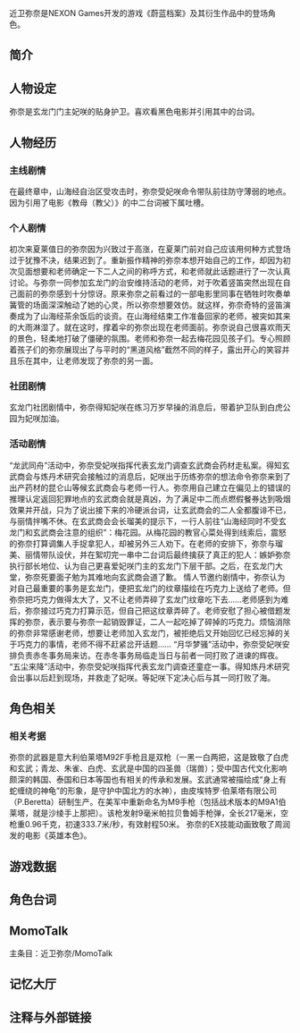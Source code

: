 近卫弥奈是NEXON Games开发的游戏《蔚蓝档案》及其衍生作品中的登场角色。

## 简介

## 人物设定
弥奈是玄龙门门主妃咲的贴身护卫。喜欢看黑色电影并引用其中的台词。

## 人物经历

### 主线剧情
在最终章中，山海经自治区受攻击时，弥奈受妃咲命令带队前往防守薄弱的地点。因为引用了电影《教母（教父）》的中二台词被下属吐槽。

### 个人剧情
初次来夏莱值日的弥奈因为兴致过于高涨，在夏莱门前对自己应该用何种方式登场过于犹豫不决，结果迟到了。重新振作精神的弥奈本想开始自己的工作，却因为初次见面想要和老师确定一下二人之间的称呼方式，和老师就此话题进行了一次认真讨论。与弥奈一同参加玄龙门的治安维持活动的老师，对于吹着竖笛突然出现在自己面前的弥奈感到十分惊讶。原来弥奈之前看过的一部电影里同事在牺牲时吹奏单簧管的场面深深触动了她的心灵，所以弥奈想要效仿。就这样，弥奈奇特的竖笛演奏成为了山海经茶余饭后的谈资。在山海经结束工作准备回家的老师，被突如其来的大雨淋湿了。就在这时，撑着伞的弥奈出现在老师面前。弥奈说自己很喜欢雨天的景色，轻柔地打破了僵硬的氛围。老师和弥奈一起去梅花园见孩子们。专心照顾着孩子们的弥奈展现出了与平时的“黑道风格”截然不同的样子，露出开心的笑容并且乐在其中，让老师发现了弥奈的另一面。

### 社团剧情
玄龙门社团剧情中，弥奈得知妃咲在练习万岁早操的消息后，带着护卫队到白虎公园为妃咲加油。

### 活动剧情
“龙武同舟”活动中，弥奈受妃咲指挥代表玄龙门调查玄武商会药材走私案。得知玄武商会与炼丹术研究会接触过的消息后，妃咲出于历练弥奈的想法命令弥奈来到了出产药材的昆仑山等候玄武商会与老师一行人。弥奈用自己建立在偏见上的错误的推理认定返回犯罪地点的玄武商会就是真凶，为了满足中二而点燃假餐券达到吸烟效果并开战，只为了说出接下来的冷硬派台词，让玄武商会的二人全都腹诽不已，与丽情拌嘴不休。在玄武商会会长瑠美的提示下，一行人前往“山海经同时不受玄龙门和玄武商会注意的组织”：梅花园。从梅花园的教官心菜处得到线索后，震怒的弥奈打算调集人手捉拿犯人，却被另外三人劝下。在老师的安排下，弥奈与瑠美、丽情带队设伏，并在絮叨完一串中二台词后最终擒获了真正的犯人：嫉妒弥奈执行部长地位、认为自己更喜爱妃咲门主的玄龙门下层干部。之后，在玄龙门大堂，弥奈死要面子勉为其难地向玄武商会道了歉。
情人节邀约剧情中，弥奈认为对自己最重要的事务是玄龙门，便把玄龙门的纹章描绘在巧克力上送给了老师。但弥奈把巧克力做得太大了，又不让老师弄碎了玄龙门纹章吃下去……老师感到为难后，弥奈接过巧克力打算示范，但自己把这纹章弄碎了。老师安慰了担心被借题发挥的弥奈，表示要与弥奈一起销毁罪证，二人一起吃掉了碎掉的巧克力。烦恼消除的弥奈非常感谢老师，想要让老师加入玄龙门，被拒绝后又开始回忆已经忘掉的关于巧克力的事情，老师不得不赶紧岔开话题……
“月华梦骚”活动中，弥奈受妃咲安排负责赤冬事务局来访。在赤冬事务局临走当日与前者一同打败了进谏的辉夜。
“五尘来降”活动中，弥奈受妃咲指挥代表玄龙门调查还童症一事。得知炼丹术研究会出事以后赶到现场，并救走了妃咲。等妃咲下定决心后与其一同打败了海。

## 角色相关

### 相关考据
弥奈的武器是意大利伯莱塔M92F手枪且是双枪（一黑一白两把，这是致敬了白虎和玄武；青龙、朱雀、白虎、玄武是中国的四圣兽（瑞兽）；受中国古代文化影响颇深的韩国、泰国和日本等国也有相关的传承和发展。玄武通常被描绘成“身上有蛇缠绕的神龟”的形象，是守护中国北方的水神），由皮埃特罗·伯莱塔有限公司（P.Beretta）研制生产。在美军中重新命名为M9手枪（包括战术版本的M9A1伯莱塔，就是沙绫手上那把）。该枪发射9毫米帕拉贝鲁姆手枪弹，全长217毫米，空枪重0.96千克，初速333.7米/秒，有效射程50米。
弥奈的EX技能动画致敬了周润发的电影《英雄本色》。

## 游戏数据

## 角色台词

## MomoTalk
主条目：近卫弥奈/MomoTalk

## 记忆大厅

## 注释与外部链接